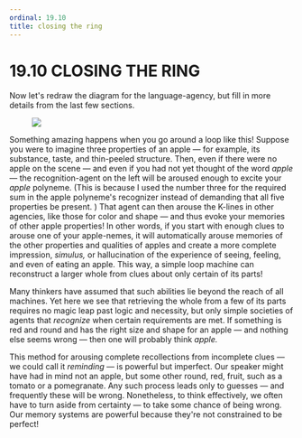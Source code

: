 ```yaml
---
ordinal: 19.10
title: closing the ring
---
```


# 19.10 CLOSING THE RING 

<p>Now let's redraw the diagram for the language-agency, but fill in more details from the last few sections.</p>
<figure><img src="/images/ch19/19-10.png"></img></figure>
<p>Something amazing happens when you go around a loop like this! Suppose you were to imagine three properties of an apple &mdash; for example, its substance, taste, and thin-peeled structure. Then, even if there were no apple on the scene &mdash; and even if you had not yet thought of the word <em>apple</em> &mdash; the recognition-agent on the left will be aroused enough to excite your <em>apple</em> polyneme. (This is because I used the number three for the required sum in the apple polyneme's recognizer instead of demanding that all five properties be present. ) That agent can then arouse the K-lines in other agencies, like those for color and shape &mdash; and thus evoke your memories of other apple properties! In other words, if you start with enough clues to arouse one of your apple-nemes, it will automatically arouse memories of the other properties and qualities of apples and create a more complete impression, <em>simulus,</em> or hallucination of the experience of seeing, feeling, and even of eating an apple. This way, a simple loop machine can reconstruct a larger whole from clues about only certain of its parts!</p>
<p>Many thinkers have assumed that such abilities lie beyond the reach of all machines. Yet here we see that retrieving the whole from a few of its parts requires no magic leap past logic and necessity, but only simple societies of agents that <em>recognize</em> when certain requirements are met. If something is red and round and has the right size and shape for an apple &mdash; and nothing else seems wrong &mdash; then one will probably think <em>apple.</em></p>
<p>This method for arousing complete recollections from incomplete clues &mdash; we could call it <em>reminding</em> &mdash; is powerful but imperfect. Our speaker might have had in mind not an apple, but some other round, red, fruit, such as a tomato or a pomegranate. Any such process leads only to guesses &mdash; and frequently these will be wrong. Nonetheless, to think effectively, we often have to turn aside from certainty &mdash; to take some chance of being wrong. Our memory systems are powerful because they're not constrained to be perfect!</p>